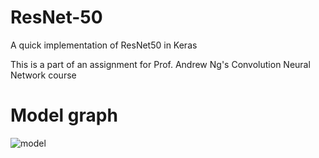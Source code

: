 # ResNet-50
A quick implementation of ResNet50 in Keras

This is a part of an assignment for Prof. Andrew Ng's Convolution Neural Network course

# Model graph

![model](https://user-images.githubusercontent.com/29159878/45938828-97a7e900-bf9b-11e8-8ebf-e67106d6df61.png)
